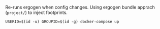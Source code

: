 Re-runs ergogen when config changes.  Using ergogen bundle apprach (`project/`) to inject footprints.

```USERID=$(id -u) GROUPID=$(id -g) docker-compose up```
